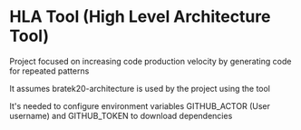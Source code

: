 # HLA Tool (High Level Architecture Tool)

Project focused on increasing code production velocity by generating code for repeated patterns

It assumes bratek20-architecture is used by the project using the tool

It's needed to configure environment variables GITHUB_ACTOR (User username) and GITHUB_TOKEN to download dependencies 
